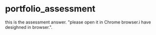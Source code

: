 # portfolio_assessment
this is the assessment answer.
"please open it in Chrome browser.i have desighned in browser.".
